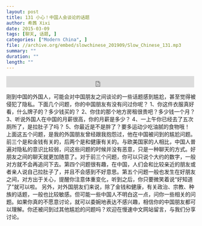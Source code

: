 ```yaml
---
layout: post
title: 131 小心！中国人会谈论的话题
author: 希茜 Xixi
date: 2015-03-09
tags: [聊天, 话题, ]
categories: ["Modern China", ]
file: //archive.org/embed/slowchinese_201909/Slow_Chinese_131.mp3
summary: ""
duration: ""
length: ""
---
```


<iframe src="https://archive.org/embed/slowchinese_201909/Slow_Chinese_131.mp3" width="500" height="30" frameborder="0" webkitallowfullscreen="true" mozallowfullscreen="true" allowfullscreen></iframe>

刚到中国的外国人，可能会对中国朋友之间谈论的一些话题感到尴尬，甚至觉得被侵犯了隐私。下面几个问题，你的中国朋友有没有问过你呢？
1、你这件衣服真好看，什么牌子的？多少钱买的？
2、你住的那个地方房租很贵吧？多少钱一个月？
3、听说外国人在中国的月薪很高，你的月薪是多少？
4、一上午你已经去了五次厕所了，是拉肚子了吗？
5、你最近是不是胖了？要多运动少吃油腻的食物哦！
上面这五个问题，是我的外国朋友曾经跟我抱怨过，他在中国被问到的尴尬问题。前三个是和金钱有关的，后两个是和健康有关的。与欧美国家的人相比，中国人普遍对隐私的意识比较弱，问这些问题的时候并没有恶意，只是一种聊天的方式。好朋友之间的聊天就更加随意了。对于前三个问题，你可以只说个大约的数字，一般对方就不会再追问下去。第四个问题很有趣，在中国，人们会和比较亲近的朋友或者亲人说自己拉肚子了，并且不会感到不好意思。第五个问题一般也发生在好朋友之间，对方出于关心，提醒你注意体重变化，听到之后，你只要微笑着说“好知道了”就可以啦。
另外，对外国朋友们来说，除了金钱和健康，有关政治、宗教、种族的话题，一般也比较敏感。但可能一些中国人不明白这一点，问你一些相关的问题。如果你真的不愿意讨论，就可以委婉地表达不感兴趣，相信你的中国朋友都可以理解。你还被问到过其他尴尬的问题吗？欢迎在慢速中文网站留言，与我们分享讨论。
